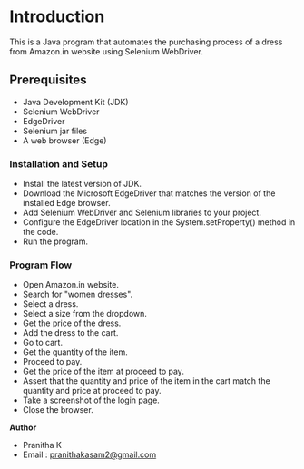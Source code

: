 
# **Introduction**

This is a Java program that automates the purchasing process of a dress from Amazon.in website using Selenium WebDriver.
## Prerequisites

* Java Development Kit (JDK)
* Selenium WebDriver
* EdgeDriver
* Selenium jar files
* A web browser (Edge)

### **Installation and Setup**

* Install the latest version of JDK.
* Download the Microsoft EdgeDriver that matches the version of the installed Edge browser.
* Add Selenium WebDriver and Selenium libraries to your project.
* Configure the EdgeDriver location in the System.setProperty() method in the code.
* Run the program.

### **Program Flow**

* Open Amazon.in website.
* Search for "women dresses".
* Select a dress.
* Select a size from the dropdown.
* Get the price of the dress.
* Add the dress to the cart.
* Go to cart.
* Get the quantity of the item.
* Proceed to pay.
* Get the price of the item at proceed to pay.
* Assert that the quantity and price of the item in the cart match the quantity and price at proceed to pay.
* Take a screenshot of the login page.
* Close the browser.

**Author**
- Pranitha K 
- Email : pranithakasam2@gmail.com




